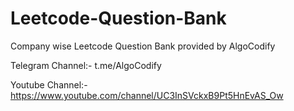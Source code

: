 # Leetcode-Question-Bank
Company wise Leetcode Question Bank provided by AlgoCodify


Telegram Channel:- t.me/AlgoCodify

Youtube Channel:- https://www.youtube.com/channel/UC3InSVckxB9Pt5HnEvAS_Ow
